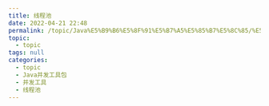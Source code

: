 ```yaml
---
title: 线程池
date: 2022-04-21 22:48
permalink: /topic/Java%E5%B9%B6%E5%8F%91%E5%B7%A5%E5%85%B7%E5%8C%85/%E5%B9%B6%E5%8F%91%E5%B7%A5%E5%85%B7/%E7%BA%BF%E7%A8%8B%E6%B1%A0
topic: 
  - topic
tags: null
categories: 
  - topic
  - Java并发工具包
  - 并发工具
  - 线程池
---
```

　　
